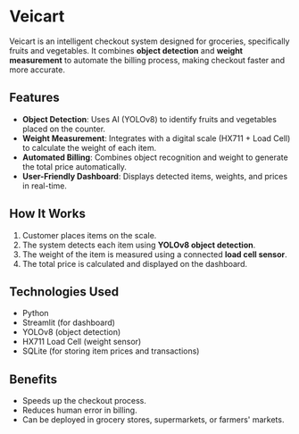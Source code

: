 # Veicart

Veicart is an intelligent checkout system designed for groceries, specifically fruits and vegetables. It combines **object detection** and **weight measurement** to automate the billing process, making checkout faster and more accurate. 

## Features

- **Object Detection**: Uses AI (YOLOv8) to identify fruits and vegetables placed on the counter.
- **Weight Measurement**: Integrates with a digital scale (HX711 + Load Cell) to calculate the weight of each item.
- **Automated Billing**: Combines object recognition and weight to generate the total price automatically.
- **User-Friendly Dashboard**: Displays detected items, weights, and prices in real-time.

## How It Works

1. Customer places items on the scale.
2. The system detects each item using **YOLOv8 object detection**.
3. The weight of the item is measured using a connected **load cell sensor**.
4. The total price is calculated and displayed on the dashboard.

## Technologies Used

- Python
- Streamlit (for dashboard)
- YOLOv8 (object detection)
- HX711 Load Cell (weight sensor)
- SQLite (for storing item prices and transactions)

## Benefits

- Speeds up the checkout process.
- Reduces human error in billing.
- Can be deployed in grocery stores, supermarkets, or farmers' markets.

